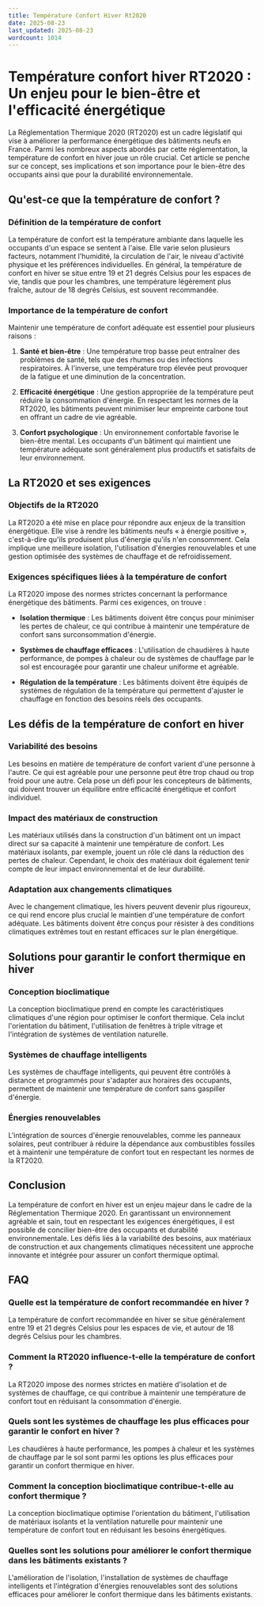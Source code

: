 ```yaml
---
title: Température Confort Hiver Rt2020
date: 2025-08-23
last_updated: 2025-08-23
wordcount: 1014
---
```


# Température confort hiver RT2020 : Un enjeu pour le bien-être et l'efficacité énergétique

La Réglementation Thermique 2020 (RT2020) est un cadre législatif qui vise à améliorer la performance énergétique des bâtiments neufs en France. Parmi les nombreux aspects abordés par cette réglementation, la température de confort en hiver joue un rôle crucial. Cet article se penche sur ce concept, ses implications et son importance pour le bien-être des occupants ainsi que pour la durabilité environnementale.

## Qu'est-ce que la température de confort ?

### Définition de la température de confort

La température de confort est la température ambiante dans laquelle les occupants d'un espace se sentent à l'aise. Elle varie selon plusieurs facteurs, notamment l'humidité, la circulation de l'air, le niveau d'activité physique et les préférences individuelles. En général, la température de confort en hiver se situe entre 19 et 21 degrés Celsius pour les espaces de vie, tandis que pour les chambres, une température légèrement plus fraîche, autour de 18 degrés Celsius, est souvent recommandée.

### Importance de la température de confort

Maintenir une température de confort adéquate est essentiel pour plusieurs raisons :

1. **Santé et bien-être** : Une température trop basse peut entraîner des problèmes de santé, tels que des rhumes ou des infections respiratoires. À l'inverse, une température trop élevée peut provoquer de la fatigue et une diminution de la concentration.

2. **Efficacité énergétique** : Une gestion appropriée de la température peut réduire la consommation d'énergie. En respectant les normes de la RT2020, les bâtiments peuvent minimiser leur empreinte carbone tout en offrant un cadre de vie agréable.

3. **Confort psychologique** : Un environnement confortable favorise le bien-être mental. Les occupants d'un bâtiment qui maintient une température adéquate sont généralement plus productifs et satisfaits de leur environnement.

## La RT2020 et ses exigences

### Objectifs de la RT2020

La RT2020 a été mise en place pour répondre aux enjeux de la transition énergétique. Elle vise à rendre les bâtiments neufs « à énergie positive », c'est-à-dire qu'ils produisent plus d'énergie qu'ils n'en consomment. Cela implique une meilleure isolation, l'utilisation d'énergies renouvelables et une gestion optimisée des systèmes de chauffage et de refroidissement.

### Exigences spécifiques liées à la température de confort

La RT2020 impose des normes strictes concernant la performance énergétique des bâtiments. Parmi ces exigences, on trouve :

- **Isolation thermique** : Les bâtiments doivent être conçus pour minimiser les pertes de chaleur, ce qui contribue à maintenir une température de confort sans surconsommation d'énergie.

- **Systèmes de chauffage efficaces** : L'utilisation de chaudières à haute performance, de pompes à chaleur ou de systèmes de chauffage par le sol est encouragée pour garantir une chaleur uniforme et agréable.

- **Régulation de la température** : Les bâtiments doivent être équipés de systèmes de régulation de la température qui permettent d'ajuster le chauffage en fonction des besoins réels des occupants.

## Les défis de la température de confort en hiver

### Variabilité des besoins

Les besoins en matière de température de confort varient d'une personne à l'autre. Ce qui est agréable pour une personne peut être trop chaud ou trop froid pour une autre. Cela pose un défi pour les concepteurs de bâtiments, qui doivent trouver un équilibre entre efficacité énergétique et confort individuel.

### Impact des matériaux de construction

Les matériaux utilisés dans la construction d'un bâtiment ont un impact direct sur sa capacité à maintenir une température de confort. Les matériaux isolants, par exemple, jouent un rôle clé dans la réduction des pertes de chaleur. Cependant, le choix des matériaux doit également tenir compte de leur impact environnemental et de leur durabilité.

### Adaptation aux changements climatiques

Avec le changement climatique, les hivers peuvent devenir plus rigoureux, ce qui rend encore plus crucial le maintien d'une température de confort adéquate. Les bâtiments doivent être conçus pour résister à des conditions climatiques extrêmes tout en restant efficaces sur le plan énergétique.

## Solutions pour garantir le confort thermique en hiver

### Conception bioclimatique

La conception bioclimatique prend en compte les caractéristiques climatiques d'une région pour optimiser le confort thermique. Cela inclut l'orientation du bâtiment, l'utilisation de fenêtres à triple vitrage et l'intégration de systèmes de ventilation naturelle.

### Systèmes de chauffage intelligents

Les systèmes de chauffage intelligents, qui peuvent être contrôlés à distance et programmés pour s'adapter aux horaires des occupants, permettent de maintenir une température de confort sans gaspiller d'énergie.

### Énergies renouvelables

L'intégration de sources d'énergie renouvelables, comme les panneaux solaires, peut contribuer à réduire la dépendance aux combustibles fossiles et à maintenir une température de confort tout en respectant les normes de la RT2020.

## Conclusion

La température de confort en hiver est un enjeu majeur dans le cadre de la Réglementation Thermique 2020. En garantissant un environnement agréable et sain, tout en respectant les exigences énergétiques, il est possible de concilier bien-être des occupants et durabilité environnementale. Les défis liés à la variabilité des besoins, aux matériaux de construction et aux changements climatiques nécessitent une approche innovante et intégrée pour assurer un confort thermique optimal.

## FAQ

### Quelle est la température de confort recommandée en hiver ?

La température de confort recommandée en hiver se situe généralement entre 19 et 21 degrés Celsius pour les espaces de vie, et autour de 18 degrés Celsius pour les chambres.

### Comment la RT2020 influence-t-elle la température de confort ?

La RT2020 impose des normes strictes en matière d'isolation et de systèmes de chauffage, ce qui contribue à maintenir une température de confort tout en réduisant la consommation d'énergie.

### Quels sont les systèmes de chauffage les plus efficaces pour garantir le confort en hiver ?

Les chaudières à haute performance, les pompes à chaleur et les systèmes de chauffage par le sol sont parmi les options les plus efficaces pour garantir un confort thermique en hiver.

### Comment la conception bioclimatique contribue-t-elle au confort thermique ?

La conception bioclimatique optimise l'orientation du bâtiment, l'utilisation de matériaux isolants et la ventilation naturelle pour maintenir une température de confort tout en réduisant les besoins énergétiques.

### Quelles sont les solutions pour améliorer le confort thermique dans les bâtiments existants ?

L'amélioration de l'isolation, l'installation de systèmes de chauffage intelligents et l'intégration d'énergies renouvelables sont des solutions efficaces pour améliorer le confort thermique dans les bâtiments existants.